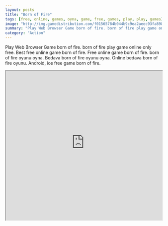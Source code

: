 ```yaml
---
layout: posts
title: "Born of Fire"
tags: [free, online, games, oyna, game, free, games, play, play, games]
image: "http://img.gamedistribution.com/f01565784b044b9c9ea2aeec93fa8980.jpg"
summary: "Play Web Browser Game born of fire. born of fire play game online only free. Best free online game born of fire. Free online game born of fire. born of fire oyunu oyna. Bedava born of fire oyunu oyna. Online bedava born of fire oyunu. Android, ios free game born of fire."
category: "Action"
---
```


Play Web Browser Game born of fire. born of fire play game online only free. Best free online game born of fire. Free online game born of fire. born of fire oyunu oyna. Bedava born of fire oyunu oyna. Online bedava born of fire oyunu. Android, ios free game born of fire.

<iframe width="100%" height="480px;" src="http://flash.gamedistribution.com?game=f01565784b044b9c9ea2aeec93fa8980"></iframe>